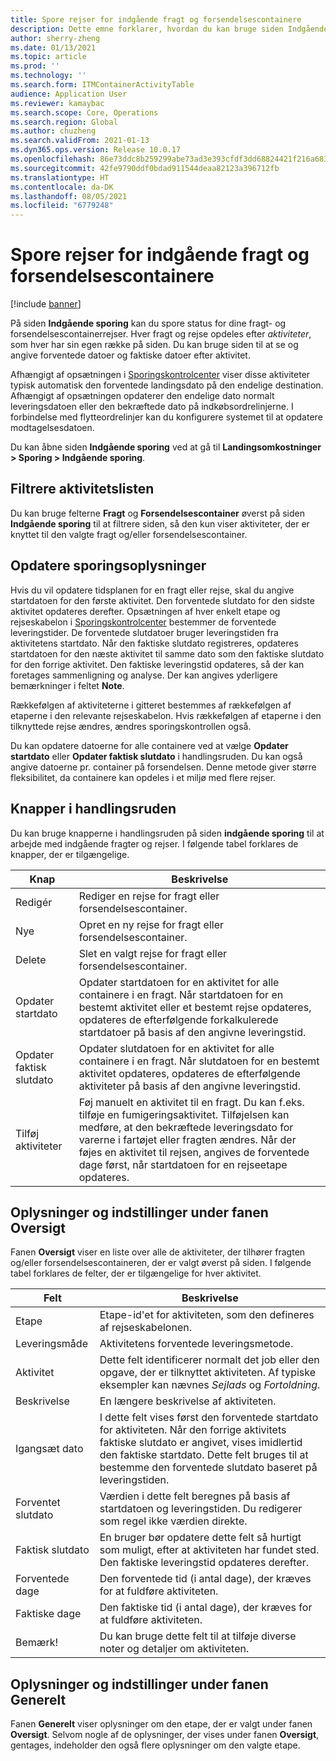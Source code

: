 ```yaml
---
title: Spore rejser for indgående fragt og forsendelsescontainere
description: Dette emne forklarer, hvordan du kan bruge siden Indgående sporing til at spore status for dine fragt- og forsendelsescontainerrejser.
author: sherry-zheng
ms.date: 01/13/2021
ms.topic: article
ms.prod: ''
ms.technology: ''
ms.search.form: ITMContainerActivityTable
audience: Application User
ms.reviewer: kamaybac
ms.search.scope: Core, Operations
ms.search.region: Global
ms.author: chuzheng
ms.search.validFrom: 2021-01-13
ms.dyn365.ops.version: Release 10.0.17
ms.openlocfilehash: 86e73ddc8b259299abe73ad3e393cfdf3dd68824421f216a68308ddcac735828
ms.sourcegitcommit: 42fe9790ddf0bdad911544deaa82123a396712fb
ms.translationtype: HT
ms.contentlocale: da-DK
ms.lasthandoff: 08/05/2021
ms.locfileid: "6779248"
---
```

# <a name="track-inbound-voyages-and-shipping-container-journeys"></a>Spore rejser for indgående fragt og forsendelsescontainere

[!include [banner](../../includes/banner.md)]

På siden **Indgående sporing** kan du spore status for dine fragt- og forsendelsescontainerrejser. Hver fragt og rejse opdeles efter *aktiviteter*, som hver har sin egen række på siden. Du kan bruge siden til at se og angive forventede datoer og faktiske datoer efter aktivitet.

Afhængigt af opsætningen i [Sporingskontrolcenter](delivery-information-setup.md#tracking-control-center) viser disse aktiviteter typisk automatisk den forventede landingsdato på den endelige destination. Afhængigt af opsætningen opdaterer den endelige dato normalt leveringsdatoen eller den bekræftede dato på indkøbsordrelinjerne. I forbindelse med flytteordrelinjer kan du konfigurere systemet til at opdatere modtagelsesdatoen.

Du kan åbne siden **Indgående sporing** ved at gå til **Landingsomkostninger \> Sporing \> Indgående sporing**.

## <a name="filter-the-activities-list"></a>Filtrere aktivitetslisten

Du kan bruge felterne **Fragt** og **Forsendelsescontainer** øverst på siden **Indgående sporing** til at filtrere siden, så den kun viser aktiviteter, der er knyttet til den valgte fragt og/eller forsendelsescontainer.

## <a name="update-tracking-information"></a>Opdatere sporingsoplysninger

Hvis du vil opdatere tidsplanen for en fragt eller rejse, skal du angive startdatoen for den første aktivitet. Den forventede slutdato for den sidste aktivitet opdateres derefter. Opsætningen af hver enkelt etape og rejseskabelon i [Sporingskontrolcenter](delivery-information-setup.md#tracking-control-center) bestemmer de forventede leveringstider. De forventede slutdatoer bruger leveringstiden fra aktivitetens startdato. Når den faktiske slutdato registreres, opdateres startdatoen for den næste aktivitet til samme dato som den faktiske slutdato for den forrige aktivitet. Den faktiske leveringstid opdateres, så der kan foretages sammenligning og analyse. Der kan angives yderligere bemærkninger i feltet **Note**.

Rækkefølgen af aktiviteterne i gitteret bestemmes af rækkefølgen af etaperne i den relevante rejseskabelon. Hvis rækkefølgen af etaperne i den tilknyttede rejse ændres, ændres sporingskontrollen også.

Du kan opdatere datoerne for alle containere ved at vælge **Opdater startdato** eller **Opdater faktisk slutdato** i handlingsruden. Du kan også angive datoerne pr. container på forsendelsen. Denne metode giver større fleksibilitet, da containere kan opdeles i et miljø med flere rejser.

## <a name="buttons-on-the-action-pane"></a>Knapper i handlingsruden

Du kan bruge knapperne i handlingsruden på siden **indgående sporing** til at arbejde med indgående fragter og rejser. I følgende tabel forklares de knapper, der er tilgængelige.

| Knap | Beskrivelse |
|---|---|
| Redigér | Rediger en rejse for fragt eller forsendelsescontainer. |
| Nye | Opret en ny rejse for fragt eller forsendelsescontainer. |
| Delete | Slet en valgt rejse for fragt eller forsendelsescontainer. |
| Opdater startdato | Opdater startdatoen for en aktivitet for alle containere i en fragt. Når startdatoen for en bestemt aktivitet eller et bestemt rejse opdateres, opdateres de efterfølgende forkalkulerede startdatoer på basis af den angivne leveringstid. |
| Opdater faktisk slutdato | Opdater slutdatoen for en aktivitet for alle containere i en fragt. Når slutdatoen for en bestemt aktivitet opdateres, opdateres de efterfølgende aktiviteter på basis af den angivne leveringstid. |
| Tilføj aktiviteter | Føj manuelt en aktivitet til en fragt. Du kan f.eks. tilføje en fumigeringsaktivitet. Tilføjelsen kan medføre, at den bekræftede leveringsdato for varerne i fartøjet eller fragten ændres. Når der føjes en aktivitet til rejsen, angives de forventede dage først, når startdatoen for en rejseetape opdateres. |

## <a name="information-and-settings-on-the-overview-tab"></a>Oplysninger og indstillinger under fanen Oversigt

Fanen **Oversigt** viser en liste over alle de aktiviteter, der tilhører fragten og/eller forsendelsescontaineren, der er valgt øverst på siden. I følgende tabel forklares de felter, der er tilgængelige for hver aktivitet.

| Felt | Beskrivelse |
|---|---|
| Etape | Etape-id'et for aktiviteten, som den defineres af rejseskabelonen. |
| Leveringsmåde | Aktivitetens forventede leveringsmetode. |
| Aktivitet | Dette felt identificerer normalt det job eller den opgave, der er tilknyttet aktiviteten. Af typiske eksempler kan nævnes *Sejlads* og *Fortoldning*. |
| Beskrivelse | En længere beskrivelse af aktiviteten. |
| Igangsæt dato | I dette felt vises først den forventede startdato for aktiviteten. Når den forrige aktivitets faktiske slutdato er angivet, vises imidlertid den faktiske startdato. Dette felt bruges til at bestemme den forventede slutdato baseret på leveringstiden. |
| Forventet slutdato | Værdien i dette felt beregnes på basis af startdatoen og leveringstiden. Du redigerer som regel ikke værdien direkte. |
| Faktisk slutdato | En bruger bør opdatere dette felt så hurtigt som muligt, efter at aktiviteten har fundet sted. Den faktiske leveringstid opdateres derefter. |
| Forventede dage | Den forventede tid (i antal dage), der kræves for at fuldføre aktiviteten. |
| Faktiske dage | Den faktiske tid (i antal dage), der kræves for at fuldføre aktiviteten. |
| Bemærk! | Du kan bruge dette felt til at tilføje diverse noter og detaljer om aktiviteten. |

## <a name="information-and-settings-on-the-general-tab"></a>Oplysninger og indstillinger under fanen Generelt

Fanen **Generelt** viser oplysninger om den etape, der er valgt under fanen **Oversigt**. Selvom nogle af de oplysninger, der vises under fanen **Oversigt**, gentages, indeholder den også flere oplysninger om den valgte etape.

